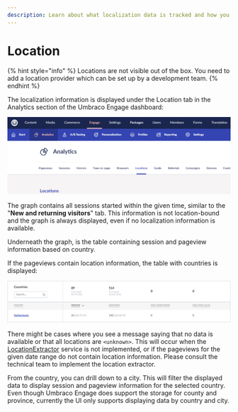 ```yaml
---
description: Learn about what localization data is tracked and how you can view it.
---
```


# Location

{% hint style="info" %}
Locations are not visible out of the box. You need to add a location provider which can be set up by a development team.
{% endhint %}

The localization information is displayed under the Location tab in the Analytics section of the Umbraco Engage dashboard:

![Location tab, located under the Analytics section](../../.gitbook/assets/engage-analytics-locations.png)

The graph contains all sessions started within the given time, similar to the "**New and returning visitors**" tab. This information is not location-bound and the graph is always displayed, even if no localization information is available.

Underneath the graph, is the table containing session and pageview information based on country.

If the pageviews contain location information, the table with countries is displayed:

![Location table with data](../../.gitbook/assets/engage-analytics-location-countries.png)

There might be cases where you see a message saying that no data is available or that all locations are `<unknown>`. This will occur when the [LocationExtractor](../../developers/analytics/extending-analytics/getting-the-correct-ip-address.md) service is not implemented, or if the pageviews for the given date range do not contain location information. Please consult the technical team to implement the location extractor.

From the country, you can drill down to a city. This will filter the displayed data to display session and pageview information for the selected country. Even though Umbraco Engage does support the storage for county and province, currently the UI only supports displaying data by country and city.
